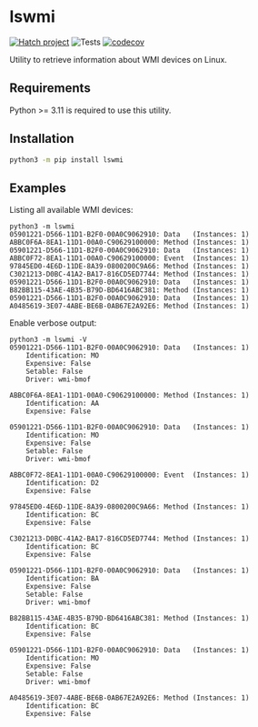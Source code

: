 # lswmi

[![Hatch project](https://img.shields.io/badge/%F0%9F%A5%9A-Hatch-4051b5.svg)](https://github.com/pypa/hatch)
![Tests](https://github.com/Wer-Wolf/lswmi/actions/workflows/Test.yaml/badge.svg)
[![codecov](https://codecov.io/gh/Wer-Wolf/lswmi/graph/badge.svg?token=XIT6Q90IMW)](https://codecov.io/gh/Wer-Wolf/lswmi)

Utility to retrieve information about WMI devices on Linux.

## Requirements

Python >= 3.11 is required to use this utility.

## Installation

```sh
python3 -m pip install lswmi
```

## Examples

Listing all available WMI devices:

```
python3 -m lswmi
05901221-D566-11D1-B2F0-00A0C9062910: Data   (Instances: 1)
ABBC0F6A-8EA1-11D1-00A0-C90629100000: Method (Instances: 1)
05901221-D566-11D1-B2F0-00A0C9062910: Data   (Instances: 1)
ABBC0F72-8EA1-11D1-00A0-C90629100000: Event  (Instances: 1)
97845ED0-4E6D-11DE-8A39-0800200C9A66: Method (Instances: 1)
C3021213-D0BC-41A2-BA17-816CD5ED7744: Method (Instances: 1)
05901221-D566-11D1-B2F0-00A0C9062910: Data   (Instances: 1)
B82BB115-43AE-4B35-B79D-BD6416ABC381: Method (Instances: 1)
05901221-D566-11D1-B2F0-00A0C9062910: Data   (Instances: 1)
A0485619-3E07-4ABE-BE6B-0AB67E2A92E6: Method (Instances: 1)
```

Enable verbose output:

```
python3 -m lswmi -V
05901221-D566-11D1-B2F0-00A0C9062910: Data   (Instances: 1)
    Identification: MO
    Expensive: False
    Setable: False
    Driver: wmi-bmof

ABBC0F6A-8EA1-11D1-00A0-C90629100000: Method (Instances: 1)
    Identification: AA
    Expensive: False

05901221-D566-11D1-B2F0-00A0C9062910: Data   (Instances: 1)
    Identification: MO
    Expensive: False
    Setable: False
    Driver: wmi-bmof

ABBC0F72-8EA1-11D1-00A0-C90629100000: Event  (Instances: 1)
    Identification: D2
    Expensive: False

97845ED0-4E6D-11DE-8A39-0800200C9A66: Method (Instances: 1)
    Identification: BC
    Expensive: False

C3021213-D0BC-41A2-BA17-816CD5ED7744: Method (Instances: 1)
    Identification: BC
    Expensive: False

05901221-D566-11D1-B2F0-00A0C9062910: Data   (Instances: 1)
    Identification: BA
    Expensive: False
    Setable: False
    Driver: wmi-bmof

B82BB115-43AE-4B35-B79D-BD6416ABC381: Method (Instances: 1)
    Identification: BC
    Expensive: False

05901221-D566-11D1-B2F0-00A0C9062910: Data   (Instances: 1)
    Identification: MO
    Expensive: False
    Setable: False
    Driver: wmi-bmof

A0485619-3E07-4ABE-BE6B-0AB67E2A92E6: Method (Instances: 1)
    Identification: BC
    Expensive: False

```